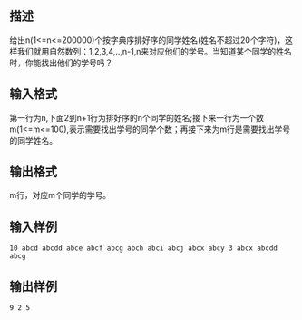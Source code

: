 ## 描述

给出n(1<=n<=200000)个按字典序排好序的同学姓名(姓名不超过20个字符)，这样我们就用自然数列：1,2,3,4,..,n-1,n来对应他们的学号。当知道某个同学的姓名时，你能找出他们的学号吗？

## 输入格式

第一行为n,下面2到n+1行为排好序的n个同学的姓名;接下来一行为一个数m(1<=m<=100),表示需要找出学号的同学个数；再接下来为m行是需要找出学号的同学姓名。 

## 输出格式

m行，对应m个同学的学号。 

## 输入样例

```plaintext
10 abcd abcdd abce abcf abcg abch abci abcj abcx abcy 3 abcx abcdd abcg 
```

## 输出样例

```plaintext
9 2 5 
```



 



 

